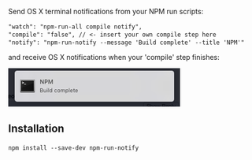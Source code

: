 Send OS X terminal notifications from your NPM run scripts:

```
"watch": "npm-run-all compile notify",
"compile": "false", // <- insert your own compile step here
"notify": "npm-run-notify --message 'Build complete' --title 'NPM'"
```

and receive OS X notifications when your 'compile' step finishes:

![notification](docs/example.png)

## Installation

```
npm install --save-dev npm-run-notify
```
